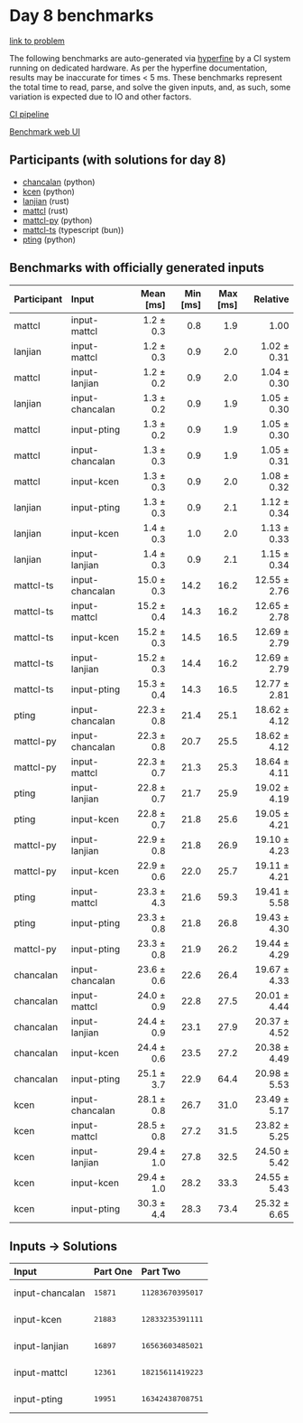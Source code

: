 # Day 8 benchmarks

[link to problem](https://adventofcode.com/2023/day/8)

The following benchmarks are auto-generated via
[hyperfine](https://github.com/sharkdp/hyperfine) by a CI system running on
dedicated hardware. As per the hyperfine documentation, results may be
inaccurate for times < 5 ms. These benchmarks represent the total time to read,
parse, and solve the given inputs, and, as such, some variation is expected due
to IO and other factors.

[CI pipeline](http://ci.papercode.net:8080/teams/main/pipelines/aoc2023)

[Benchmark web UI](https://aoc.ancalagon.black)


## Participants (with solutions for day 8)

- [chancalan](https://github.com/chancalan/aoc2023) (python)
- [kcen](https://github.com/kcen/aoc2023) (python)
- [lanjian](https://github.com/lanjian/aoc-2023) (rust)
- [mattcl](https://github.com/mattcl/aoc2023) (rust)
- [mattcl-py](https://github.com/mattcl/aoc2023-py) (python)
- [mattcl-ts](https://github.com/mattcl/aoc2023-js) (typescript (bun))
- [pting](https://github.com/pting/aoc2023) (python)


## Benchmarks with officially generated inputs

| Participant | Input | Mean [ms] | Min [ms] | Max [ms] | Relative |
|:---|:---|---:|---:|---:|---:|
| mattcl | input-mattcl | 1.2 ± 0.3 | 0.8 | 1.9 | 1.00 |
| lanjian | input-mattcl | 1.2 ± 0.3 | 0.9 | 2.0 | 1.02 ± 0.31 |
| mattcl | input-lanjian | 1.2 ± 0.2 | 0.9 | 2.0 | 1.04 ± 0.30 |
| lanjian | input-chancalan | 1.3 ± 0.2 | 0.9 | 1.9 | 1.05 ± 0.30 |
| mattcl | input-pting | 1.3 ± 0.2 | 0.9 | 1.9 | 1.05 ± 0.30 |
| mattcl | input-chancalan | 1.3 ± 0.3 | 0.9 | 1.9 | 1.05 ± 0.31 |
| mattcl | input-kcen | 1.3 ± 0.3 | 0.9 | 2.0 | 1.08 ± 0.32 |
| lanjian | input-pting | 1.3 ± 0.3 | 0.9 | 2.1 | 1.12 ± 0.34 |
| lanjian | input-kcen | 1.4 ± 0.3 | 1.0 | 2.0 | 1.13 ± 0.33 |
| lanjian | input-lanjian | 1.4 ± 0.3 | 0.9 | 2.1 | 1.15 ± 0.34 |
| mattcl-ts | input-chancalan | 15.0 ± 0.3 | 14.2 | 16.2 | 12.55 ± 2.76 |
| mattcl-ts | input-mattcl | 15.2 ± 0.4 | 14.3 | 16.2 | 12.65 ± 2.78 |
| mattcl-ts | input-kcen | 15.2 ± 0.3 | 14.5 | 16.5 | 12.69 ± 2.79 |
| mattcl-ts | input-lanjian | 15.2 ± 0.3 | 14.4 | 16.2 | 12.69 ± 2.79 |
| mattcl-ts | input-pting | 15.3 ± 0.4 | 14.3 | 16.5 | 12.77 ± 2.81 |
| pting | input-chancalan | 22.3 ± 0.8 | 21.4 | 25.1 | 18.62 ± 4.12 |
| mattcl-py | input-chancalan | 22.3 ± 0.8 | 20.7 | 25.5 | 18.62 ± 4.12 |
| mattcl-py | input-mattcl | 22.3 ± 0.7 | 21.3 | 25.3 | 18.64 ± 4.11 |
| pting | input-lanjian | 22.8 ± 0.7 | 21.7 | 25.9 | 19.02 ± 4.19 |
| pting | input-kcen | 22.8 ± 0.7 | 21.8 | 25.6 | 19.05 ± 4.21 |
| mattcl-py | input-lanjian | 22.9 ± 0.8 | 21.8 | 26.9 | 19.10 ± 4.23 |
| mattcl-py | input-kcen | 22.9 ± 0.6 | 22.0 | 25.7 | 19.11 ± 4.21 |
| pting | input-mattcl | 23.3 ± 4.3 | 21.6 | 59.3 | 19.41 ± 5.58 |
| pting | input-pting | 23.3 ± 0.8 | 21.8 | 26.8 | 19.43 ± 4.30 |
| mattcl-py | input-pting | 23.3 ± 0.8 | 21.9 | 26.2 | 19.44 ± 4.29 |
| chancalan | input-chancalan | 23.6 ± 0.6 | 22.6 | 26.4 | 19.67 ± 4.33 |
| chancalan | input-mattcl | 24.0 ± 0.9 | 22.8 | 27.5 | 20.01 ± 4.44 |
| chancalan | input-lanjian | 24.4 ± 0.9 | 23.1 | 27.9 | 20.37 ± 4.52 |
| chancalan | input-kcen | 24.4 ± 0.6 | 23.5 | 27.2 | 20.38 ± 4.49 |
| chancalan | input-pting | 25.1 ± 3.7 | 22.9 | 64.4 | 20.98 ± 5.53 |
| kcen | input-chancalan | 28.1 ± 0.8 | 26.7 | 31.0 | 23.49 ± 5.17 |
| kcen | input-mattcl | 28.5 ± 0.8 | 27.2 | 31.5 | 23.82 ± 5.25 |
| kcen | input-lanjian | 29.4 ± 1.0 | 27.8 | 32.5 | 24.50 ± 5.42 |
| kcen | input-kcen | 29.4 ± 1.0 | 28.2 | 33.3 | 24.55 ± 5.43 |
| kcen | input-pting | 30.3 ± 4.4 | 28.3 | 73.4 | 25.32 ± 6.65 |


## Inputs -> Solutions

| Input | Part One | Part Two |
|:---|:---|:---|
|input-chancalan|<pre>15871</pre>|<pre>11283670395017</pre>|
|input-kcen|<pre>21883</pre>|<pre>12833235391111</pre>|
|input-lanjian|<pre>16897</pre>|<pre>16563603485021</pre>|
|input-mattcl|<pre>12361</pre>|<pre>18215611419223</pre>|
|input-pting|<pre>19951</pre>|<pre>16342438708751</pre>|